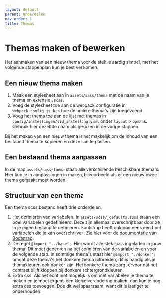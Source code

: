 ```yaml
---
layout: default
parent: Onderdelen
nav_order: 1
title: Themas
---
```


# Themas maken of bewerken
Het aanmaken van een nieuw thema voor de stek is aardig simpel, met het volgende stappenplan kun je best ver komen.

## Een nieuw thema maken
1. Maak een stylesheet aan in `assets/sass/thema` met de naam van je thema en extensie `.scss`.
2. Voeg de stylesheet toe aan de webpack configuratie in `webpack.config.js`, kijk hoe de andere thema's zijn toegevoegd.
3. Voeg het thema toe aan de lijst met themas in `config/instellingen/lid_instelling.yaml` onder `layout` > `opmaak`. Gebruik hier dezelfde naam als gekozen in de vorige stappen.

Bij het maken van een nieuw thema is het makkelijk om de inhoud van een bestaand thema te kopieren en deze aan te passen.

## Een bestaand thema aanpassen

In de map `assets/sass/thema` staan alle verschillende beschikbare thema's. Hier kun je in aanpassingen in maken, bijvoorbeeld als er een nieuw owee thema gemaakt moet worden.

## Structuur van een thema
Een thema scss bestand heeft drie onderdelen.

1. Het definieren van variabelen. In `assets/scss/_defaults.scss` staan een boel variabelen gedefinieerd. Deze zijn allemaal overschrijfbaar door ze in je eigen bestand te definieren. Bootstrap heeft ook nog eens een boel variabelen die je kan overschrijven. Zie hier voor de [documentatie van Bootstrap](https://getbootstrap.com/docs/4.0/getting-started/theming/).
1. De regel `@import "../base";`. Hier wordt alle stek scss ingeladen in jouw thema. Dit moet gebeuren na het definieren van de variabelen en voor de volgende stap. In sommige thema's staat hier `@import "./donker";` omdat deze thema's het donkere thema uitbreiden, dit is handig als je themakleuren ook donker zijn. Het donkere thema zorgt ervoor dat het contrast blijft kloppen bij donkere achtergrondkleuren.
1. Extra css. Als het echt niet mogelijk is om met variabelen je thema te maken en je moet ergens een kleine verandering maken, dan kun je nog extra css toevoegen. Doe dit wel spaarzaam, want dit is lastiger te onderhouden.

